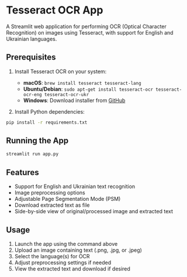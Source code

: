# Tesseract OCR App

A Streamlit web application for performing OCR (Optical Character Recognition) on images using Tesseract, with support for English and Ukrainian languages.

## Prerequisites

1. Install Tesseract OCR on your system:
   - **macOS**: `brew install tesseract tesseract-lang`
   - **Ubuntu/Debian**: `sudo apt-get install tesseract-ocr tesseract-ocr-eng tesseract-ocr-ukr`
   - **Windows**: Download installer from [GitHub](https://github.com/UB-Mannheim/tesseract/wiki)

2. Install Python dependencies:
```bash
pip install -r requirements.txt
```

## Running the App

```bash
streamlit run app.py
```

## Features

- Support for English and Ukrainian text recognition
- Image preprocessing options
- Adjustable Page Segmentation Mode (PSM)
- Download extracted text as file
- Side-by-side view of original/processed image and extracted text

## Usage

1. Launch the app using the command above
2. Upload an image containing text (.png, .jpg, or .jpeg)
3. Select the language(s) for OCR
4. Adjust preprocessing settings if needed
5. View the extracted text and download if desired 